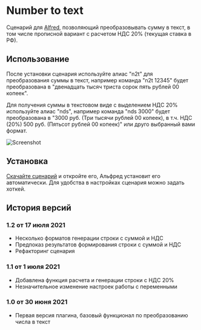 # Number to text

Сценарий для [Alfred](https://www.alfredapp.com), позволяющий преобразовывать сумму в текст, в том числе прописной вариант с расчетом НДС 20% (текущая ставка в РФ).

## Использование

После установки сценария используйте алиас "n2t" для преобразования суммы в текст, например команда "n2t 12345" будет преобразована в "двенадцать тысяч триста сорок пять рублей 00 копеек".

Для получения суммы в текстовом виде с выделением НДС 20% используйте алиас "nds", например команда  "nds 3000" будет преобразована в "3000 руб. (Три тысячи рублей 00 копеек), в т.ч. НДС (20%) 500 руб. (Пятьсот рублей 00 копеек)" или друго	 выбранный вами формат. 

![Screenshot](workflow-action.gif)

## Установка 

[Скачайте сценарий](https://github.com/borzov/alfred-num2text-workflow/blob/main/alfred-num2text.alfredworkflow) и откройте его, Альфред установит его автоматически. Для удобства в настройках сценария можно задать хоткей. 

## История версий

### 1.2 от 17 июля 2021
- Несколько форматов генерации строки с суммой и НДС
- Предпоказ результатов формирования строки с суммой и НДС
- Рефакторинг сценария

### 1.1 от 1 июля 2021
- Добавлена функция расчета и генерации строки с НДС 20%
- Незначительное изменение настроек работы с переменными

### 1.0 от 30 июня 2021
- Первая версия плагина, базовый функционал по преобразованию числа в текст